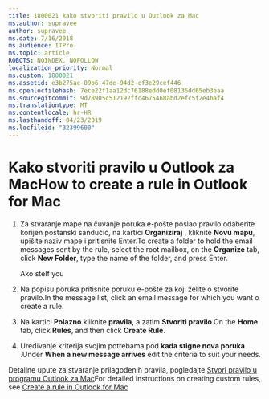 ```yaml
---
title: 1800021 kako stvoriti pravilo u Outlook za Mac
ms.author: supravee
author: supravee
ms.date: 7/16/2018
ms.audience: ITPro
ms.topic: article
ROBOTS: NOINDEX, NOFOLLOW
localization_priority: Normal
ms.custom: 1800021
ms.assetid: e3b275ac-09b6-47de-94d2-cf3e29cef446
ms.openlocfilehash: 7ece22f1aa12dc76188edd0ef08136dd65eb3eaa
ms.sourcegitcommit: 9d78905c512192ffc4675468abd2efc5f2e4baf4
ms.translationtype: MT
ms.contentlocale: hr-HR
ms.lasthandoff: 04/23/2019
ms.locfileid: "32399600"
---
```

# <a name="how-to-create-a-rule-in-outlook-for-mac"></a><span data-ttu-id="a750c-102">Kako stvoriti pravilo u Outlook za Mac</span><span class="sxs-lookup"><span data-stu-id="a750c-102">How to create a rule in Outlook for Mac</span></span>

1. <span data-ttu-id="a750c-103">Za stvaranje mape na čuvanje poruka e-pošte poslao pravilo odaberite korijen poštanski sandučić, na kartici **Organiziraj** , kliknite **Novu mapu**, upišite naziv mape i pritisnite Enter.</span><span class="sxs-lookup"><span data-stu-id="a750c-103">To create a folder to hold the email messages sent by the rule, select the root mailbox, on the **Organize** tab, click **New Folder**, type the name of the folder, and press Enter.</span></span>
    
    <span data-ttu-id="a750c-104">Ako ste</span><span class="sxs-lookup"><span data-stu-id="a750c-104">If you</span></span> 
    
2. <span data-ttu-id="a750c-105">Na popisu poruka pritisnite poruku e-pošte za koji želite o stvorite pravilo.</span><span class="sxs-lookup"><span data-stu-id="a750c-105">In the message list, click an email message for which you want o create a rule.</span></span>
    
3. <span data-ttu-id="a750c-106">Na kartici **Polazno** kliknite **pravila**, a zatim **Stvoriti pravilo**.</span><span class="sxs-lookup"><span data-stu-id="a750c-106">On the **Home** tab, click **Rules**, and then click **Create Rule**.</span></span>
    
4. <span data-ttu-id="a750c-107">Uređivanje kriterija svojim potrebama pod **kada stigne nova poruka** .</span><span class="sxs-lookup"><span data-stu-id="a750c-107">Under **When a new message arrives** edit the criteria to suit your needs.</span></span> 
    
<span data-ttu-id="a750c-108">Detaljne upute za stvaranje prilagođenih pravila, pogledajte [Stvori pravilo u programu Outlook za Mac](https://aka.ms/AA1uy0v)</span><span class="sxs-lookup"><span data-stu-id="a750c-108">For detailed instructions on creating custom rules, see [Create a rule in Outlook for Mac](https://aka.ms/AA1uy0v)</span></span>
  

